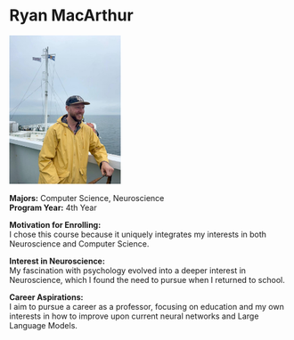 # Ryan MacArthur

<img src="https://github.com/ryanmacarthur/ryanmacarthur/blob/5b34d4aa258d15efaa9d33192ea1e03e2de1bf81/photo_927%4006-09-2024_17-28-05.jpg" alt="My Profile Picture" width="200" />


**Majors:** Computer Science, Neuroscience  
**Program Year:** 4th Year

**Motivation for Enrolling:**  
I chose this course because it uniquely integrates my interests in both Neuroscience and Computer Science.

**Interest in Neuroscience:**  
My fascination with psychology evolved into a deeper interest in Neuroscience, which I found the need to pursue when I returned to school.

**Career Aspirations:**  
I aim to pursue a career as a professor, focusing on education and my own interests in how to improve upon current neural networks and Large Language Models.
